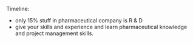 Timeline: 

* only 15% stuff in pharmaceutical company is R & D
* give your skills and experience and learn pharmaceutical knowledge and project management skills. 

